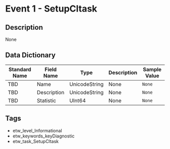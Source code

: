 # Event 1 - SetupCltask

## Description
None

## Data Dictionary
|Standard Name|Field Name|Type|Description|Sample Value|
|---|---|---|---|---|
|TBD|Name|UnicodeString|None|`None`|
|TBD|Description|UnicodeString|None|`None`|
|TBD|Statistic|UInt64|None|`None`|

## Tags
* etw_level_Informational
* etw_keywords_keyDiagnostic
* etw_task_SetupCltask